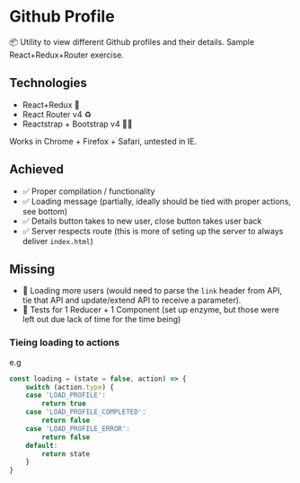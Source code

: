 # Github Profile

📦   Utility to view different Github profiles and their details. Sample React+Redux+Router exercise.

## Technologies

* React+Redux 💮
* React Router v4 ♻️
* Reactstrap + Bootstrap v4 💅🏻

Works in Chrome + Firefox + Safari, untested in IE.

## Achieved

* ✅   Proper compilation / functionality
* ✅   Loading message (partially, ideally should be tied with proper actions, see bottom)
* ✅   Details button takes to new user, close button takes user back
* ✅   Server respects route (this is more of seting up the server to always deliver `index.html`)

## Missing

* 🔴   Loading more users (would need to parse the `link` header from API,
tie that API and update/extend API to receive a parameter).
* 🔴   Tests for 1 Reducer + 1 Component (set up enzyme, but those were
left out due lack of time for the time being)

### Tieing loading to actions
e.g
```javascript
const loading = (state = false, action) => {
	switch (action.type) {
	case 'LOAD_PROFILE':
		return true
	case 'LOAD_PROFILE_COMPLETED':
		return false
	case 'LOAD_PROFILE_ERROR':
		return false
	default:
		return state
	}
}
```